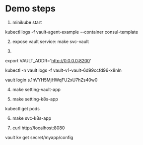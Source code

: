 # Demo steps

1. minikube start

kubectl logs -f vault-agent-example --container consul-template

2. expose vault service: make svc-vault

3.

export VAULT_ADDR='http://0.0.0.0:8200'

kubectl -n vault logs -f vault-v1-vault-6d99ccfd96-x8nln

vault login s.1hVYH5MjHWqFU2xU7hZs40w0

4. make setting-vault-app

5. make setting-k8s-app

kubectl get pods

6. make svc-k8s-app

7. curl http://localhost:8080

vault kv get secret/myapp/config
